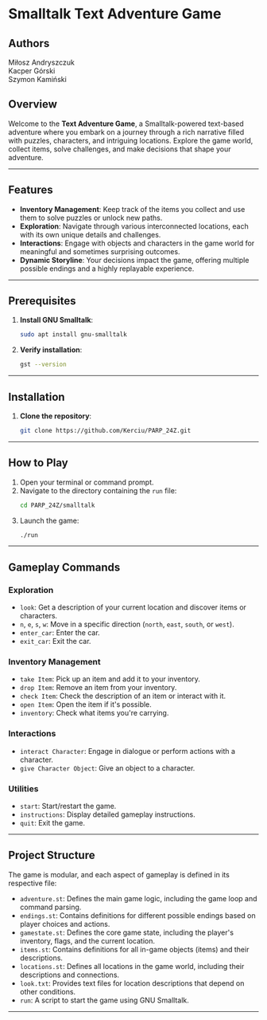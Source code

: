 # Smalltalk Text Adventure Game

## Authors
Miłosz Andryszczuk  
Kacper Górski  
Szymon Kamiński  

## Overview

Welcome to the **Text Adventure Game**, a Smalltalk-powered text-based adventure where you embark on a journey through a rich narrative filled with puzzles, characters, and intriguing locations. Explore the game world, collect items, solve challenges, and make decisions that shape your adventure.

---

## Features

- **Inventory Management**: Keep track of the items you collect and use them to solve puzzles or unlock new paths.
- **Exploration**: Navigate through various interconnected locations, each with its own unique details and challenges.
- **Interactions**: Engage with objects and characters in the game world for meaningful and sometimes surprising outcomes.
- **Dynamic Storyline**: Your decisions impact the game, offering multiple possible endings and a highly replayable experience.

---

## Prerequisites

1. **Install GNU Smalltalk**:
   ```bash
   sudo apt install gnu-smalltalk
   ```

2. **Verify installation**:
   ```bash
   gst --version
   ```

---

## Installation

1. **Clone the repository**:
   ```bash
   git clone https://github.com/Kerciu/PARP_24Z.git
   ```

---

## How to Play

1. Open your terminal or command prompt.
2. Navigate to the directory containing the `run` file:
   ```bash
   cd PARP_24Z/smalltalk
   ```
3. Launch the game:
   ```bash
   ./run
   ```

---

## Gameplay Commands

### Exploration
- `look`: Get a description of your current location and discover items or characters.
- `n`, `e`, `s`, `w`: Move in a specific direction (`north`, `east`, `south`, or `west`).
- `enter_car`: Enter the car.
- `exit_car`: Exit the car.

### Inventory Management
- `take Item`: Pick up an item and add it to your inventory.
- `drop Item`: Remove an item from your inventory.
- `check Item`: Check the description of an item or interact with it.
- `open Item`: Open the item if it's possible.
- `inventory`: Check what items you're carrying.

### Interactions
- `interact Character`: Engage in dialogue or perform actions with a character.
- `give Character Object`: Give an object to a character.

### Utilities
- `start`: Start/restart the game.
- `instructions`: Display detailed gameplay instructions.
- `quit`: Exit the game.

---

## Project Structure

The game is modular, and each aspect of gameplay is defined in its respective file:

- `adventure.st`: Defines the main game logic, including the game loop and command parsing.
- `endings.st`: Contains definitions for different possible endings based on player choices and actions.
- `gamestate.st`: Defines the core game state, including the player's inventory, flags, and the current location.
- `items.st`: Contains definitions for all in-game objects (items) and their descriptions.
- `locations.st`: Defines all locations in the game world, including their descriptions and connections.
- `look.txt`: Provides text files for location descriptions that depend on other conditions.
- `run`: A script to start the game using GNU Smalltalk.

---
